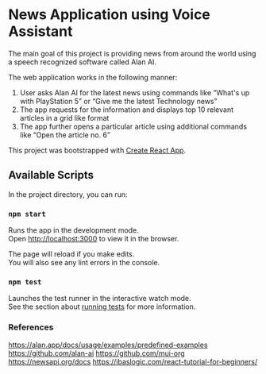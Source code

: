 # News Application using Voice Assistant

The main goal of this project is providing news from around the world using a speech recognized software called Alan AI.

The web application works in the following manner:

1. User asks Alan AI for the latest news using commands like “What's up with PlayStation 5” or “Give me the latest Technology news”
2. The app requests for the information and displays top 10 relevant articles in a grid like format
3. The app further opens a particular article using additional commands like “Open the article no. 6”

This project was bootstrapped with [Create React App](https://github.com/facebook/create-react-app).

## Available Scripts

In the project directory, you can run:

### `npm start`

Runs the app in the development mode.\
Open [http://localhost:3000](http://localhost:3000) to view it in the browser.

The page will reload if you make edits.\
You will also see any lint errors in the console.

### `npm test`

Launches the test runner in the interactive watch mode.\
See the section about [running tests](https://facebook.github.io/create-react-app/docs/running-tests) for more information.

### References 
https://alan.app/docs/usage/examples/predefined-examples
https://github.com/alan-ai 
https://github.com/mui-org 
https://newsapi.org/docs 
https://ibaslogic.com/react-tutorial-for-beginners/ 


